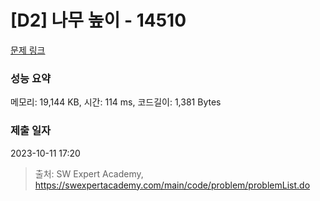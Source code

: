 # [D2] 나무 높이 - 14510 

[문제 링크](https://swexpertacademy.com/main/code/problem/problemDetail.do?contestProbId=AYFofW8qpXYDFAR4) 

### 성능 요약

메모리: 19,144 KB, 시간: 114 ms, 코드길이: 1,381 Bytes

### 제출 일자

2023-10-11 17:20



> 출처: SW Expert Academy, https://swexpertacademy.com/main/code/problem/problemList.do